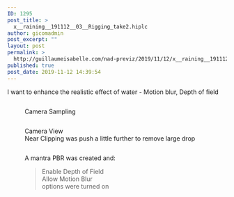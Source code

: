 ```yaml
---
ID: 1295
post_title: >
  x__raining__191112__03__Rigging_take2.hiplc
author: gicomadmin
post_excerpt: ""
layout: post
permalink: >
  http://guillaumeisabelle.com/nad-previz/2019/11/12/x__raining__191112__03__rigging_take2-hiplc/
published: true
post_date: 2019-11-12 14:39:54
---
```

<!-- wp:paragraph -->

I want to enhance the realistic effect of water - Motion blur, Depth of field

<!-- /wp:paragraph -->

<!-- wp:image {"id":1296} --><figure class="wp-block-image">

<img src="http://guillaumeisabelle.com/nad-previz/wp-content/uploads/sites/19/2019/11/image-30.png" alt="" class="wp-image-1296" /><figcaption>Camera Sampling  
</figcaption></figure> <!-- /wp:image -->

<!-- wp:image {"id":1298} --><figure class="wp-block-image">

<img src="http://guillaumeisabelle.com/nad-previz/wp-content/uploads/sites/19/2019/11/image-31.png" alt="" class="wp-image-1298" /><figcaption>Camera View  
Near Clipping was push a little further to remove large drop</figcaption></figure> <!-- /wp:image -->

<!-- wp:image {"id":1300} --><figure class="wp-block-image">

<img src="http://guillaumeisabelle.com/nad-previz/wp-content/uploads/sites/19/2019/11/image-32.png" alt="" class="wp-image-1300" /><figcaption>A mantra PBR was created and:   
>Enable Depth of Field  
>Allow Motion Blur  
options were turned on</figcaption></figure> <!-- /wp:image -->